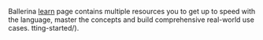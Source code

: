 Ballerina [learn](https://ballerina.io/learn/#learning-ballerina) page contains multiple resources you to get up to speed with the language, master the concepts and build comprehensive real-world use cases. tting-started/).